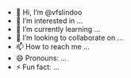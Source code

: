 - 👋 Hi, I’m @vfslindoo
- 👀 I’m interested in ...
- 🌱 I’m currently learning ...
- 💞️ I’m looking to collaborate on ...
- 📫 How to reach me ...
- 😄 Pronouns: ...
- ⚡ Fun fact: ...

<!---
vfslindoo/vfslindoo is a ✨ special ✨ repository because its `README.md` (this file) appears on your GitHub profile.
You can click the Preview link to take a look at your changes.
--->
